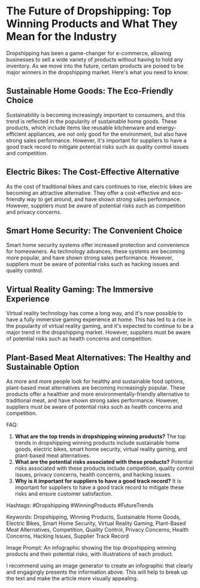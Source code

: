# The Future of Dropshipping: Top Winning Products and What They Mean for the Industry

Dropshipping has been a game-changer for e-commerce, allowing businesses to sell a wide variety of products without having to hold any inventory. As we move into the future, certain products are poised to be major winners in the dropshipping market. Here's what you need to know:

## Sustainable Home Goods: The Eco-Friendly Choice

Sustainability is becoming increasingly important to consumers, and this trend is reflected in the popularity of sustainable home goods. These products, which include items like reusable kitchenware and energy-efficient appliances, are not only good for the environment, but also have strong sales performance. However, it's important for suppliers to have a good track record to mitigate potential risks such as quality control issues and competition.

## Electric Bikes: The Cost-Effective Alternative

As the cost of traditional bikes and cars continues to rise, electric bikes are becoming an attractive alternative. They offer a cost-effective and eco-friendly way to get around, and have shown strong sales performance. However, suppliers must be aware of potential risks such as competition and privacy concerns.

## Smart Home Security: The Convenient Choice

Smart home security systems offer increased protection and convenience for homeowners. As technology advances, these systems are becoming more popular, and have shown strong sales performance. However, suppliers must be aware of potential risks such as hacking issues and quality control.

## Virtual Reality Gaming: The Immersive Experience

Virtual reality technology has come a long way, and it's now possible to have a fully immersive gaming experience at home. This has led to a rise in the popularity of virtual reality gaming, and it's expected to continue to be a major trend in the dropshipping market. However, suppliers must be aware of potential risks such as health concerns and competition.

## Plant-Based Meat Alternatives: The Healthy and Sustainable Option

As more and more people look for healthy and sustainable food options, plant-based meat alternatives are becoming increasingly popular. These products offer a healthier and more environmentally-friendly alternative to traditional meat, and have shown strong sales performance. However, suppliers must be aware of potential risks such as health concerns and competition.

FAQ:

1. **What are the top trends in dropshipping winning products?**
   The top trends in dropshipping winning products include sustainable home goods, electric bikes, smart home security, virtual reality gaming, and plant-based meat alternatives.
2. **What are the potential risks associated with these products?**
   Potential risks associated with these products include competition, quality control issues, privacy concerns, health concerns, and hacking issues.
3. **Why is it important for suppliers to have a good track record?**
   It is important for suppliers to have a good track record to mitigate these risks and ensure customer satisfaction.

Hashtags: #Dropshipping #WinningProducts #FutureTrends

Keywords: Dropshipping, Winning Products, Sustainable Home Goods, Electric Bikes, Smart Home Security, Virtual Reality Gaming, Plant-Based Meat Alternatives, Competition, Quality Control, Privacy Concerns, Health Concerns, Hacking Issues, Supplier Track Record

Image Prompt: An infographic showing the top dropshipping winning products and their potential risks, with illustrations of each product.

I recommend using an image generator to create an infographic that clearly and engagingly presents the information above. This will help to break up the text and make the article more visually appealing.